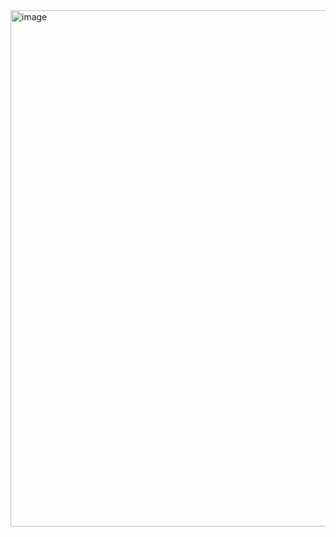 <img width="826" alt="image" src="https://github.com/user-attachments/assets/843f1590-5d1c-45d4-b12e-5c19d3f7f55a" />
